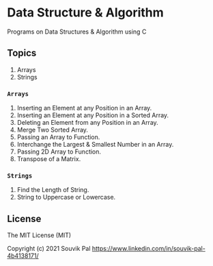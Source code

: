 # Data Structure & Algorithm 

Programs on Data Structures & Algorithm using C

## Topics

1. Arrays
2. Strings

### `Arrays`

1. Inserting an Element at any Position in an Array.
2. Inserting an Element at any Position in a Sorted Array.
3. Deleting an Element from any Position in an Array.
4. Merge Two Sorted Array.
5. Passing an Array to Function.
6. Interchange the Largest & Smallest Number in an Array.
7. Passing 2D Array to Function.
8. Transpose of a Matrix.

### `Strings`

1. Find the Length of String.
2. String to Uppercase or Lowercase.

## License
 
The MIT License (MIT)

Copyright (c) 2021 Souvik Pal https://www.linkedin.com/in/souvik-pal-4b4138171/